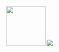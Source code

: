 <div align="center">
    <img height="105" src="https://github-readme-stats.vercel.app/api?username=gabrielpalassi&theme=transparent&title_color=ffffff&text_color=909090&hide=contribs,stars&hide_border=true&rank_icon=github"/>
    <img src="https://skillicons.dev/icons?i=angular,react,nodejs,html,css,js,ts,c,cpp,java,py,bash&perline=6"/>
</div>
